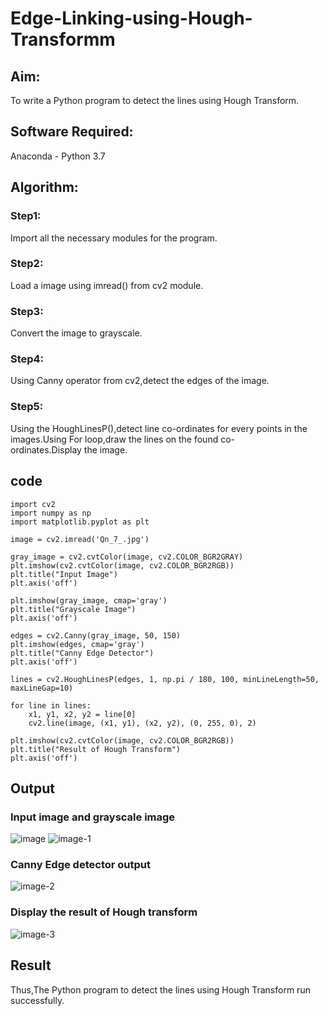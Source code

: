 # Edge-Linking-using-Hough-Transformm
## Aim:
To write a Python program to detect the lines using Hough Transform.

## Software Required:
Anaconda - Python 3.7

## Algorithm:
### Step1:

Import all the necessary modules for the program.
### Step2:

Load a image using imread() from cv2 module.
### Step3:

Convert the image to grayscale.
### Step4:

Using Canny operator from cv2,detect the edges of the image.
### Step5:

Using the HoughLinesP(),detect line co-ordinates for every points in the images.Using For loop,draw the lines on the found co-ordinates.Display the image.
## code
```
import cv2
import numpy as np
import matplotlib.pyplot as plt

image = cv2.imread('Qn_7_.jpg')

gray_image = cv2.cvtColor(image, cv2.COLOR_BGR2GRAY)
plt.imshow(cv2.cvtColor(image, cv2.COLOR_BGR2RGB))  
plt.title("Input Image")
plt.axis('off')

plt.imshow(gray_image, cmap='gray')
plt.title("Grayscale Image")
plt.axis('off')

edges = cv2.Canny(gray_image, 50, 150)
plt.imshow(edges, cmap='gray')
plt.title("Canny Edge Detector")
plt.axis('off')

lines = cv2.HoughLinesP(edges, 1, np.pi / 180, 100, minLineLength=50, maxLineGap=10)

for line in lines:
    x1, y1, x2, y2 = line[0]  
    cv2.line(image, (x1, y1), (x2, y2), (0, 255, 0), 2) 

plt.imshow(cv2.cvtColor(image, cv2.COLOR_BGR2RGB)) 
plt.title("Result of Hough Transform")
plt.axis('off')
```
## Output

### Input image and grayscale image
![image](https://github.com/user-attachments/assets/897714b5-a7e7-4ba7-bf87-347e870b7f12)
![image-1](https://github.com/user-attachments/assets/42dec9d5-25bf-4ae1-a50b-121622daedea)



### Canny Edge detector output
![image-2](https://github.com/user-attachments/assets/4c1877c3-9071-47e2-914d-f346f6d28a92)

### Display the result of Hough transform
![image-3](https://github.com/user-attachments/assets/054f6319-b66e-442e-b266-73be8d372e37)

## Result
Thus,The Python program to detect the lines using Hough Transform run successfully.
